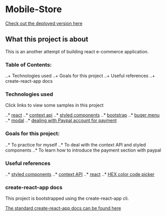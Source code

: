 # Mobile-Store

[Check out the deployed version here](https://mobile-e-commerce-app.netlify.com)

## What this project is about

This is an another attempt of building react e-commerce application.

### Table of Contents:

..+ Technologies used
..+ Goals for this project
..+ Useful references
..+ create-react-app docs


### Technologies used

Click links to view some samples in this project

..* [react](https://github.com/amuru0S/Mobile-Store/blob/master/src/components/ProductList.js)
..* [context api](https://github.com/amuru0S/Mobile-Store/blob/master/src/context.js)
..* [styled components](https://github.com/amuru0S/Mobile-Store/blob/master/src/components/Button.js)
..* [bootstrap](https://github.com/amuru0S/Mobile-Store/blob/master/src/components/Cart/CartColumns.js)
..* [buger menu](https://github.com/amuru0S/Mobile-Store/blob/master/src/components/Navbar.js)
..* [modal](https://github.com/amuru0S/Mobile-Store/blob/master/src/components/Modal.js)
..* [dealing with Paypal account for payment](https://github.com/amuru0S/Mobile-Store/blob/master/src/components/Cart/PayPalButton.js)

### Goals for this project:

..* To practice for myself
..* To deal with the context API and styled components
..* To learn how to introduce the payment section with paypal

### Useful references

..* [styled components](https://www.styled-components.com/)
..* [context API](https://flaviocopes.com/react-context-api/)
..* [react](https://reactjs.org/docs/getting-started.html)
..* [HEX color code picker](https://flatuicolors.com/)

### create-react-app docs

This project is bootstrapped using the create-react-app cli.

[The standard create-react-app docs can be found here]()
